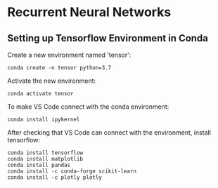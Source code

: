# Recurrent Neural Networks

## Setting up Tensorflow Environment in Conda

Create a new environment named 'tensor':
```
conda create -n tensor python=3.7
```
Activate the new environment:
```
conda activate tensor
```
To make VS Code connect with the conda environment:
```
conda install ipykernel
```
After checking that VS Code can connect with the environment, install tensorflow:
```
conda install tensorflow
conda install matplotlib
conda install pandas
conda install -c conda-forge scikit-learn
conda install -c plotly plotly
```